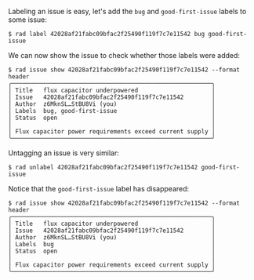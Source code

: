 Labeling an issue is easy, let's add the `bug` and `good-first-issue` labels to
some issue:

```
$ rad label 42028af21fabc09bfac2f25490f119f7c7e11542 bug good-first-issue
```

We can now show the issue to check whether those labels were added:

```
$ rad issue show 42028af21fabc09bfac2f25490f119f7c7e11542 --format header
╭─────────────────────────────────────────────────────────╮
│ Title   flux capacitor underpowered                     │
│ Issue   42028af21fabc09bfac2f25490f119f7c7e11542        │
│ Author  z6MknSL…StBU8Vi (you)                           │
│ Labels  bug, good-first-issue                           │
│ Status  open                                            │
│                                                         │
│ Flux capacitor power requirements exceed current supply │
╰─────────────────────────────────────────────────────────╯
```

Untagging an issue is very similar:

```
$ rad unlabel 42028af21fabc09bfac2f25490f119f7c7e11542 good-first-issue
```

Notice that the `good-first-issue` label has disappeared:

```
$ rad issue show 42028af21fabc09bfac2f25490f119f7c7e11542 --format header
╭─────────────────────────────────────────────────────────╮
│ Title   flux capacitor underpowered                     │
│ Issue   42028af21fabc09bfac2f25490f119f7c7e11542        │
│ Author  z6MknSL…StBU8Vi (you)                           │
│ Labels  bug                                             │
│ Status  open                                            │
│                                                         │
│ Flux capacitor power requirements exceed current supply │
╰─────────────────────────────────────────────────────────╯
```
